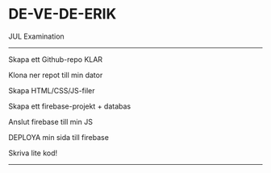 # DE-VE-DE-ERIK
JUL Examination
________________________________

Skapa ett Github-repo KLAR

Klona ner repot till min dator

Skapa HTML/CSS/JS-filer

Skapa ett firebase-projekt + databas

Anslut firebase till min JS

DEPLOYA min sida till firebase

Skriva lite kod!
_______________________________
